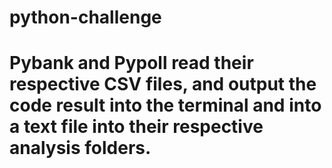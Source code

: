 # python-challenge
# Pybank and Pypoll read their respective CSV files, and output the code result into the terminal and into a text file into their respective analysis folders.
